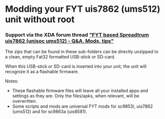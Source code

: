 # Modding your FYT uis7862 (ums512) unit without root


### Support via the XDA forum thread ["FYT based Spreadtrum uis7862 (unisoc ums512) - Q&A, Mods, tips"](https://forum.xda-developers.com/android-auto/android-head-units/modding-joying-fyt-sc9853i-unit-root-t3974357)


The zips that can be found in these sub-folders can be directly unzipped to a clean, empty Fat32 formatted USB-stick or SD-card.

When this USB-stick or SD-card is inserted into your unit, the unit will recognize it as a flashable firmware.

Notes:
* These flashable firmware files will leave all your installed apps and settings as they are. Only the files/apks, when relevant, will be overwritten.
* Some scripts and mods are universal FYT mods for sc9853i, uis7862 (ums512) and for sc9863a (uis8581).

